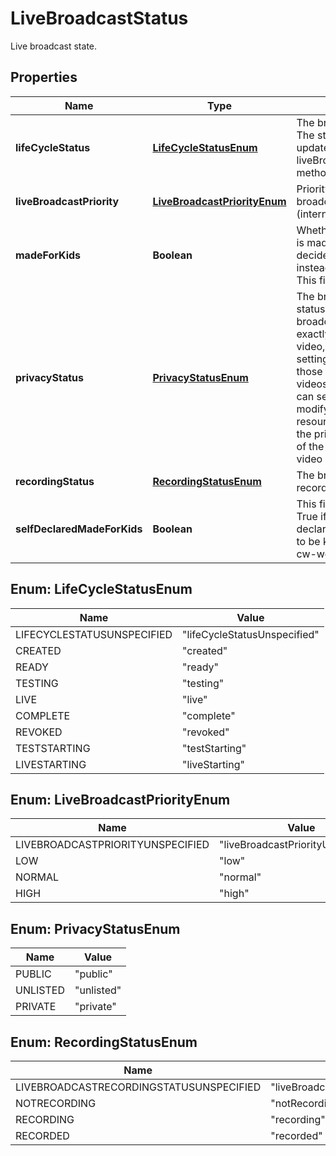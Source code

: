 

# LiveBroadcastStatus

Live broadcast state.

## Properties

Name | Type | Description | Notes
------------ | ------------- | ------------- | -------------
**lifeCycleStatus** | [**LifeCycleStatusEnum**](#LifeCycleStatusEnum) | The broadcast&#39;s status. The status can be updated using the API&#39;s liveBroadcasts.transition method. |  [optional]
**liveBroadcastPriority** | [**LiveBroadcastPriorityEnum**](#LiveBroadcastPriorityEnum) | Priority of the live broadcast event (internal state). |  [optional]
**madeForKids** | **Boolean** | Whether the broadcast is made for kids or not, decided by YouTube instead of the creator. This field is read only. |  [optional]
**privacyStatus** | [**PrivacyStatusEnum**](#PrivacyStatusEnum) | The broadcast&#39;s privacy status. Note that the broadcast represents exactly one YouTube video, so the privacy settings are identical to those supported for videos. In addition, you can set this field by modifying the broadcast resource or by setting the privacyStatus field of the corresponding video resource. |  [optional]
**recordingStatus** | [**RecordingStatusEnum**](#RecordingStatusEnum) | The broadcast&#39;s recording status. |  [optional]
**selfDeclaredMadeForKids** | **Boolean** | This field will be set to True if the creator declares the broadcast to be kids only: go/live-cw-work. |  [optional]



## Enum: LifeCycleStatusEnum

Name | Value
---- | -----
LIFECYCLESTATUSUNSPECIFIED | &quot;lifeCycleStatusUnspecified&quot;
CREATED | &quot;created&quot;
READY | &quot;ready&quot;
TESTING | &quot;testing&quot;
LIVE | &quot;live&quot;
COMPLETE | &quot;complete&quot;
REVOKED | &quot;revoked&quot;
TESTSTARTING | &quot;testStarting&quot;
LIVESTARTING | &quot;liveStarting&quot;



## Enum: LiveBroadcastPriorityEnum

Name | Value
---- | -----
LIVEBROADCASTPRIORITYUNSPECIFIED | &quot;liveBroadcastPriorityUnspecified&quot;
LOW | &quot;low&quot;
NORMAL | &quot;normal&quot;
HIGH | &quot;high&quot;



## Enum: PrivacyStatusEnum

Name | Value
---- | -----
PUBLIC | &quot;public&quot;
UNLISTED | &quot;unlisted&quot;
PRIVATE | &quot;private&quot;



## Enum: RecordingStatusEnum

Name | Value
---- | -----
LIVEBROADCASTRECORDINGSTATUSUNSPECIFIED | &quot;liveBroadcastRecordingStatusUnspecified&quot;
NOTRECORDING | &quot;notRecording&quot;
RECORDING | &quot;recording&quot;
RECORDED | &quot;recorded&quot;



